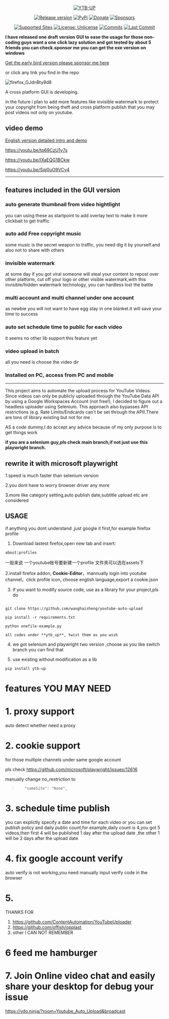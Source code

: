 <!-- MANPAGE: BEGIN EXCLUDED SECTION -->
<div align="center">

[![YTB-UP](https://raw.githubusercontent.com/wanghaisheng/youtube-auto-upload/master/assets/images.png)](#readme)

[![Release version](https://img.shields.io/github/v/release/wanghaisheng/youtube-auto-upload?color=brightgreen&label=Download&style=for-the-badge)](#release-files "Release")
[![PyPi](https://img.shields.io/badge/-PyPi-blue.svg?logo=pypi&labelColor=555555&style=for-the-badge)](https://pypi.org/project/ytb-up "PyPi")
[![Donate](https://img.shields.io/badge/_-Donate-red.svg?logo=githubsponsors&labelColor=555555&style=for-the-badge)](https://github.com/sponsors/wanghaisheng "Donate")
[![Sponsors](https://img.shields.io/github/sponsors/wanghaisheng)]("Sponsors")
<!-- [![Discord](https://img.shields.io/discord/807245652072857610?color=blue&labelColor=555555&label=&logo=discord&style=for-the-badge)](https://discord.gg/xxxxx "Discord") -->
[![Supported Sites](https://img.shields.io/badge/-Supported_Sites-brightgreen.svg?style=for-the-badge)](supportedsites.md "Supported Sites")
[![License: Unlicense](https://img.shields.io/badge/-Unlicense-blue.svg?style=for-the-badge)](LICENSE "License")
[![Commits](https://img.shields.io/github/commit-activity/m/wanghaisheng/youtube-auto-upload?label=commits&style=for-the-badge)](https://github.com/wanghaisheng/youtube-auto-upload/commits "Commit History")
[![Last Commit](https://img.shields.io/github/last-commit/wanghaisheng/youtube-auto-upload/playwright?label=&style=for-the-badge)](https://github.com/wanghaisheng/youtube-auto-upload/commits "Commit History")

</div>
<!-- MANPAGE: END EXCLUDED SECTION -->



**I  have released one draft version GUI to ease the usage for those non-coding guys  want a one click lazy solution  and got tested by about 5 friends you can check.sponsor me you can get the exe version on windows**

[Get the early bird version  please sponsor me here](https://github.com/sponsors/wanghaisheng)

or click any link you find in the repo

![firefox_GJdnBty8d8](https://user-images.githubusercontent.com/2363295/168556947-a1c3025a-aa76-4873-9d7f-d4475712296a.png)


A cross platform GUI is developing.

in the future i plan to add more features like invisible watermark to protect your copyright from being theft  and cross platform publish that you may post videos not only on youtube.


## video demo 

[English version detailed intro and demo ](https://youtu.be/Xh-Dmm1POBo)

https://youtu.be/tp69CzU1y7s

https://youtu.be/IXaEQG1BCkw

https://youtu.be/Sqj0uO9VCy4


------

## features included in the GUI version

### auto generate thumbnail from video hightlight

you can using these as startpoint to add overlay text to make it more clickbait to get traffic

### auto add Free copyright music 

some music is the secret weapon to traffic, you need dig it by yourself.and also not to share with others

### invisible watermark

at some day if you got viral  someone will steal your content to repost over other platform, cut off your logo or other visible watermark,with this invisible/hidden watermark technology, you can hardless lost the battle

### multi account and multi channel under one account

as newbie you will not want to have egg stay in one blanket.it will save your time to success

### auto set schedule time to public for each video

it seems no other lib support this feature yet

### video upload in batch

all you need is choose the video dir


### Installed on PC, access from PC and mobile 


------

This project aims to automate the upload process for YouTube Videos. Since videos can only be publicly uploaded through the YouTube Data API by using a Google Workspaces Account (not free!), I decided to figure out a headless uploader using Selenium. This approach also bypasses API restrictions (e.g. Rate Limits/Endcards can't be set through the API).There are tons of library existing  but not for me .

AS a code dummy,I do accept any advice because of my only purpose is to get things work

**if you are a selenium guy,pls check  main branch,if not just use this playwright branch.**

## rewrite it with microsoft playwright

1.speed is much  faster than selenium version

2.you dont have to worry browser driver any more 

3.more like category setting,auto publish date,subtitle upload etc are considered


## USAGE
if anything you dont understand ,just google it first,for example  firefox profile

1. Download lastest firefox,open new tab and insert:    
```
about:profiles
```
一般来说 一个youtube帐号要新建一个profile
文件夹可以选在assets下

2.install firefox addon, **Cookie-Editor**，mannually login into youtube channel，click profile icon, choose english language,export a  cookie.json 



3. if you want to modify source code, use as a library for your project,pls do    
```

git clone https://github.com/wanghaisheng/youtube-auto-upload

pip install -r requirements.txt

python onefile-example.py 

all codes under **ytb_up**, twist them as you wish

```

4. we got selenium and playwright two version ,choose as you like
switch branch you can find that 

5. use existing without modification as a lib
```
pip install ytb-up
```


# features YOU MAY NEED

# 1. proxy support
auto detect whether need a proxy 

# 2. cookie support
for those multiple channels under same google account


pls check 
https://github.com/microsoft/playwright/issues/12616

manually change no_restriction to

>        "sameSite": "None",


# 3. schedule time publish

you can explictly specify a date and time for each video or you can set publish policy and daily public count,for example,daily count is 4,you got 5 videos,then first 4 will be published 1 day after the upload date ,the other 1 will be 2 days after the upload date

# 4. fix google account verify

auto verify is not working,you need manually input verify code in the browser


# 5. 

THANKS FOR 
1. https://github.com/ContentAutomation/YouTubeUploader
2. https://github.com/offish/opplast
3. other I CAN NOT REMEMBER



# 6 feed me hamburger


# 7. Join Online video chat and easily share your desktop for debug your issue

https://vdo.ninja/?room=Youtube_Auto_Upload&broadcast


